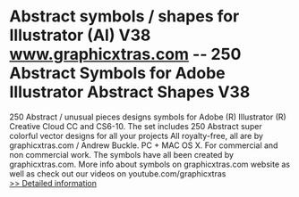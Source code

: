 # Abstract symbols / shapes for Illustrator (AI) V38<br />www.graphicxtras.com -- 250 Abstract Symbols for Adobe Illustrator Abstract Shapes V38

250 Abstract / unusual pieces designs symbols for Adobe (R) Illustrator (R) Creative Cloud CC and CS6-10. The set includes 250 Abstract super colorful vector designs for all your projects All royalty-free, all are by graphicxtras.com / Andrew Buckle. PC + MAC OS X. For commercial and non commercial work. The symbols have all been created by graphicxtras.com.
More info about symbols on graphicxtras.com website as well as check out our videos on youtube.com/graphicxtras<br />[>> Detailed information](https://secure.shareit.com/shareit/product.html?productid=300261880&affiliateid=200057808)